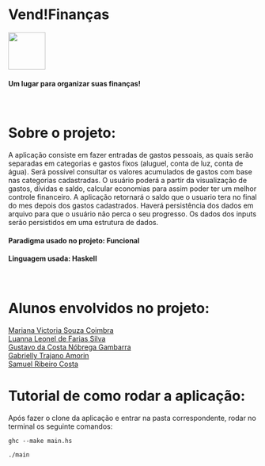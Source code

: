 <h1 color="pink">Vend!Finanças</h1>
<div display="flex" align-items= "center">
<img height="75px" width="75px" margin-right="20px" src= "https://img.icons8.com/doodle/96/000000/refund.png">
<h4>Um lugar para organizar suas finanças!</h4>
</div>
<br>
<h1>Sobre o projeto: </h1>
<p>A aplicação consiste em fazer entradas de gastos pessoais, as quais serão separadas em categorias e gastos fixos (aluguel, conta de luz, conta de água). Será possível consultar os valores acumulados de gastos com base nas categorias cadastradas. O usuário poderá a partir da visualização de gastos, dívidas e saldo, calcular economias para assim poder ter um melhor controle financeiro. A aplicação retornará o saldo que o usuario tera no final do mes depois dos gastos cadastrados. Haverá persistência dos dados em arquivo para que o usuário não perca o seu progresso. Os dados dos inputs serão persistidos em uma estrutura de dados. </p>
<h4>Paradigma usado no projeto: Funcional</h4> 
<h4>Linguagem usada: Haskell</h4> 
<br>
<h1>Alunos envolvidos no projeto: </h1>
<a href="https://github.com/marianacoimbra">Mariana Victoria Souza Coimbra</a> 
<br>
<a href="https://github.com/LuannaLeonel">Luanna Leonel de Farias Silva</a>
<br>
<a href="https://github.com/gustavogambarra">Gustavo da Costa Nóbrega Gambarra</a>
<br>
<a href="https://github.com/gabriellytrajano">Gabrielly Trajano Amorin</a>
<br>
<a href="https://github.com/samuelribeiroc">Samuel Ribeiro Costa</a>

<h1>Tutorial de como rodar a aplicação: </h1>
<p>Após fazer o clone da aplicação e entrar na pasta correspondente, rodar no terminal os seguinte comandos: </p>

```
ghc --make main.hs 

./main
```
